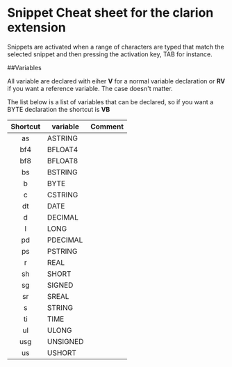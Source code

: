 # Snippet Cheat sheet for the clarion extension

Snippets are activated when a range of characters are typed that match the selected snippet and then pressing the activation key, TAB for instance.

##Variables

All variable are declared with eiher **V** for a normal variable declaration 
or **RV** if you want a reference variable. The case doesn't matter.

The list below is a list of variables that can be declared, so if you want a BYTE declaration the shortcut is **VB**

| Shortcut | variable | Comment |
| :---: | --- | --- |
 as | ASTRING |  |
bf4 | BFLOAT4 |  |
bf8 | BFLOAT8 |  |
bs | BSTRING |  |
b | BYTE |  |
c | CSTRING |  |
dt | DATE |  |
d| DECIMAL |  |
l | LONG |  |
pd | PDECIMAL |  |
ps | PSTRING |  |
r  | REAL |  |
sh | SHORT |  |
sg | SIGNED |  |
sr | SREAL |  |
s | STRING |  |
ti | TIME |  |
ul | ULONG |  |
usg | UNSIGNED |  |
us | USHORT |  |




